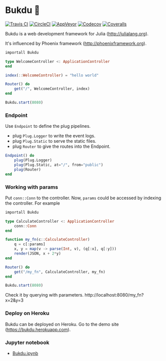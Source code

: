 # Bukdu 🌌

  [![Travis CI](https://api.travis-ci.org/wookay/Bukdu.jl.svg?branch=master)](https://travis-ci.org/wookay/Bukdu.jl)
  [![CircleCI](https://circleci.com/gh/wookay/Bukdu.jl.svg?style=svg)](https://circleci.com/gh/wookay/Bukdu.jl)
  [![AppVeyor](https://ci.appveyor.com/api/projects/status/v1af95637qm7j582?svg=true)](https://ci.appveyor.com/project/wookay/bukdu-jl)
  [![Codecov](https://codecov.io/gh/wookay/Bukdu.jl/branch/master/graph/badge.svg)](https://codecov.io/gh/wookay/Bukdu.jl)
  [![Coveralls](https://coveralls.io/repos/github/wookay/Bukdu.jl/badge.svg?branch=master)](https://coveralls.io/github/wookay/Bukdu.jl?branch=master)


Bukdu is a web development framework for Julia (http://julialang.org).

It's influenced by Phoenix framework (http://phoenixframework.org).

```julia
importall Bukdu

type WelcomeController <: ApplicationController
end

index(::WelcomeController) = "hello world"

Router() do
    get("/", WelcomeController, index)
end

Bukdu.start(8080)
```


### Endpoint

Use `Endpoint` to define the plug pipelines.

* plug `Plug.Logger` to write the event logs.
* plug `Plug.Static` to serve the static files.
* plug `Router` to give the routes into the Endpoint.

```julia
Endpoint() do
    plug(Plug.Logger)
    plug(Plug.Static, at="/", from="public")
    plug(Router)
end
```


### Working with params 

Put `conn::Conn` to the controller.
Now, `params` could be accessed by indexing the controller. For example

```julia
importall Bukdu

type CalculateController <: ApplicationController
    conn::Conn
end

function my_fn(c::CalculateController)
    q = c[:params]
    x, y = map(v -> parse(Int, v), (q[:x], q[:y]))
    render(JSON, x + 2*y)
end

Router() do
    get("/my_fn", CalculateController, my_fn)
end

Bukdu.start(8080)
```

Check it by querying with parameters.
http://localhost:8080/my_fn?x=2&y=3


### Deploy on Heroku

Bukdu can be deployed on Heroku. Go to the demo site (https://bukdu.herokuapp.com).


### Jupyter notebook
* [Bukdu.ipynb](https://github.com/wookay/Bukdu.jl/blob/master/examples/jupyter/Bukdu.ipynb)
